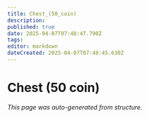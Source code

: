 ```yaml
---
title: Chest_(50_coin)
description: 
published: true
date: 2025-04-07T07:48:47.790Z
tags: 
editor: markdown
dateCreated: 2025-04-07T07:48:45.630Z
---
```


# Chest (50 coin)

*This page was auto-generated from structure.*
